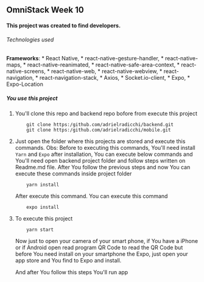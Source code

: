 ## OmniStack Week 10

#### This project was created to find developers.

###### Technologies used

**Frameworks**:
              * React Native,
              * react-native-gesture-handler,
              * react-native-maps,
              * react-native-reanimated,
              * react-native-safe-area-context,
              * react-native-screens,
              * react-native-web,
              * react-native-webview,
              * react-navigation,
              * react-navigation-stack,
              * Axios,
              * Socket.io-client,
              * Expo,
              * Expo-Location 

##### You use this project 

1. You'll clone this repo and backend repo bofore from execute this project 
    ``` 
        git clone https:/github.com/adrielradicchi/backend.git 
        git clone https:/github.com/adrielradicchi/mobile.git 
    ``` 
2. Just open the folder where this projects are stored and execute this commands.
    Obs: Before to executing this commands, You'll need install ``` Yarn ``` and ``` Expo ``` after installation, You can execute below commands and You'll need open backend project folder and follow steps written on Readme.md file.
    After You follow the previous steps and now You can execute these commands inside project folder 
    ```
        yarn install
    ```
    After execute this command. You can execute this command 
    ```
        expo install
    ```
3. To execute this project
    ```
        yarn start
    ```
    Now just to open your camera of your smart phone, if You have a iPhone or if Android open read program QR Code to read the QR Code but before You need install on your smartphone the Expo, just open your app store and You find to Expo and install.
    
    And after You follow this steps You'll run app